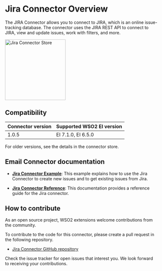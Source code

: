 # Jira Connector Overview

The JIRA Connector allows you to connect to JIRA, which is an online issue-tracking database. The connector uses the JIRA REST API to connect to JIRA, view and update issues, work with filters, and more.

<img src="{{base_path}}/assets/img/integrate/connectors/jira-store.png" title="Jira Connector Store" width="200" alt="Jira Connector Store"/>

## Compatibility

| Connector version | Supported WSO2 EI version |
| ------------- |------------- |
|  1.0.5      |  EI 7.1.0, EI 6.5.0 |

For older versions, see the details in the connector store.

## Email Connector documentation

* **[Jira Connector Example](jira-connector-example.md)**: This example explains how to use the Jira Connector to create new issues and to get existing issues from Jira.

* **[Jira Connector Reference](jira-connector-config.md)**: This documentation provides a reference guide for the Jira connector.

## How to contribute

As an open source project, WSO2 extensions welcome contributions from the community. 

To contribute to the code for this connector, please create a pull request in the following repository. 

* [Jira Connector GitHub repository](https://github.com/wso2-extensions/esb-connector-jira)

Check the issue tracker for open issues that interest you. We look forward to receiving your contributions.

